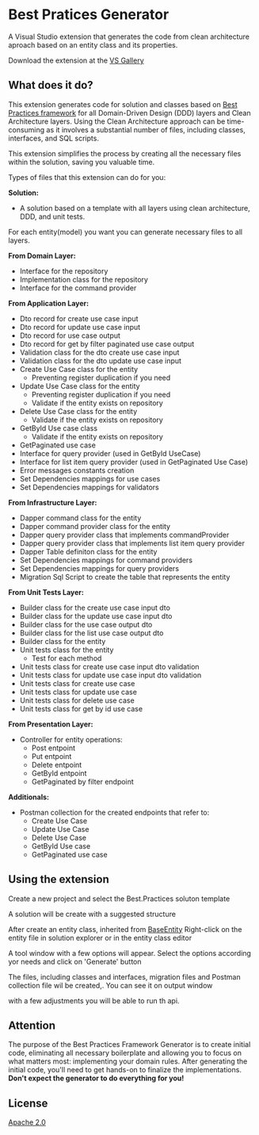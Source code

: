 # Best Pratices Generator

A Visual Studio extension that generates the code from clean architecture aproach based on an entity class and its properties.

Download the extension at the
[VS Gallery](https://visualstudiogallery.msdn.microsoft.com/XXXXXXXXXXXXX)

## What does it do?
This extension generates code for solution and classes based on [Best Practices framework](https://github.com/eliassilvadev/best-practices) for all Domain-Driven Design (DDD) layers and Clean Architecture layers.
Using the Clean Architecture approach can be time-consuming as it involves a substantial number of files, including classes, interfaces, and SQL scripts.

This extension simplifies the process by creating all the necessary files within the solution, saving you valuable time.

Types of files that this extension can do for you:

**Solution:**
 - A solution based on a template with all layers using clean architecture, DDD, and unit tests.

For each entity(model) you want you can generate necessary files to all layers.

**From Domain Layer:**
 - Interface for the repository
 - Implementation class for the repository
 - Interface for the command provider
	
**From Application Layer:**
 - Dto record for create use case input
 - Dto record for update use case input
 - Dto record for use case output
 - Dto record for get by filter paginated use case output
 - Validation class for the dto create use case input
 - Validation class for the dto update use case input
 - Create Use Case class for the entity
 	- Preventing register duplication if you need
 - Update Use Case class for the entity		
 	- Preventing register duplication if you need
 	- Validate if the entity exists on repository
 - Delete Use Case class for the entity
 	- Validate if the entity exists on repository
 - GetById Use case class
 	- Validate if the entity exists on repository
 - GetPaginated use case
 - Interface for query provider (used in GetById UseCase)
 - Interface for list item query provider (used in GetPaginated Use Case)
 - Error messages constants creation
 - Set Dependencies mappings for use cases	
 - Set Dependencies mappings for validators
	
**From Infrastructure Layer:**
 - Dapper command class for the entity
 - Dapper command provider class for the entity
 - Dapper query provider class that implements commandProvider
 - Dapper query provider class that implements list item query provider
 - Dapper Table definiton class for the entity
 - Set Dependencies mappings for command providers
 - Set Dependencies mappings for query providers
 - Migration Sql Script to create the table that represents the entity
	
**From Unit Tests Layer:**
 - Builder class for the create use case input dto
 - Builder class for the update use case input dto
 - Builder class for the use case output dto
 - Builder class for the list use case output dto
 - Builder class for the entity
 - Unit tests class for the entity
 	- Test for each method
 - Unit tests class for create use case input dto validation  
 - Unit tests class for update use case input dto validation
 - Unit tests class for create use case
 - Unit tests class for update use case
 - Unit tests class for delete use case
 - Unit tests class for get by id use case

**From Presentation Layer:**
 - Controller for entity operations:
	- Post entpoint
	- Put entpoint
	- Delete entpoint
	- GetById entpoint
	- GetPaginated by filter endpoint
	
**Additionals:**
 - Postman collection for the created endpoints that refer to:
	- Create Use Case
	- Update Use Case		
	- Delete Use Case
	- GetById Use case
	- GetPaginated use case

## Using the extension
Create a new project and select the Best.Practices soluton template

A solution will be create with a suggested structure

After create an entity class, inherited from [BaseEntity](https://github.com/eliassilvadev/best-practices/blob/main/Best.Practices.Core/Domain/Entities/BaseEntity.cs)
Right-click on the entity file in solution explorer or in the entity class editor

A tool window with a few options will appear. Select the options according yor needs and click on 'Generate' button

The files, including classes and interfaces, migration files and Postman collection file wil be created,. You can see it on output window

with a few adjustments you will be able to run th api.


## Attention
The purpose of the Best Practices Framework Generator is to create initial code, eliminating all necessary boilerplate and allowing you to focus on what matters most: implementing your domain rules.
After generating the initial code, you'll need to get hands-on to finalize the implementations.
**Don't expect the generator to do everything for you!**

## License
[Apache 2.0](LICENSE) 